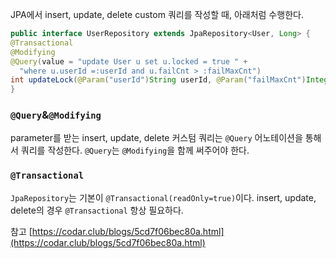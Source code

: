 JPA에서 insert, update, delete custom 쿼리를 작성할 때, 아래처럼 수행한다.

```java
public interface UserRepository extends JpaRepository<User, Long> {
@Transactional  
@Modifying  
@Query(value = "update User u set u.locked = true " +  
  "where u.userId =:userId and u.failCnt > :failMaxCnt")  
int updateLock(@Param("userId")String userId, @Param("failMaxCnt")Integer failMaxCnt);
}
```
### `@Query`&`@Modifying`
parameter를 받는 insert, update, delete 커스텀 쿼리는 `@Query` 어노테이션을 통해서 쿼리를 작성한다.
`@Query`는 `@Modifying`을 함께 써주어야 한다.

### `@Transactional`
`JpaRepository`는 기본이 `@Transactional(readOnly=true)`이다. 
insert, update, delete의 경우 `@Transactional` 항상 필요하다.

참고 [https://codar.club/blogs/5cd7f06bec80a.html](https://codar.club/blogs/5cd7f06bec80a.html)
<!--stackedit_data:
eyJoaXN0b3J5IjpbMTA1ODIwODA4OF19
-->
